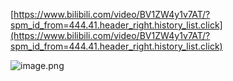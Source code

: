 
[https://www.bilibili.com/video/BV1ZW4y1v7AT/?spm_id_from=444.41.header_right.history_list.click](https://www.bilibili.com/video/BV1ZW4y1v7AT/?spm_id_from=444.41.header_right.history_list.click)

![image.png](https://cdn.nlark.com/yuque/0/2022/png/28823371/1664504641588-942f87df-e72f-49b7-9bce-3f339790785f.png#clientId=u1e7cc98f-87fe-4&from=paste&height=407&id=u86393897&originHeight=509&originWidth=738&originalType=binary&ratio=1&rotation=0&showTitle=false&size=291897&status=done&style=none&taskId=uee03d0df-d5cd-4709-88cf-c4fccef0439&title=&width=590.4)



